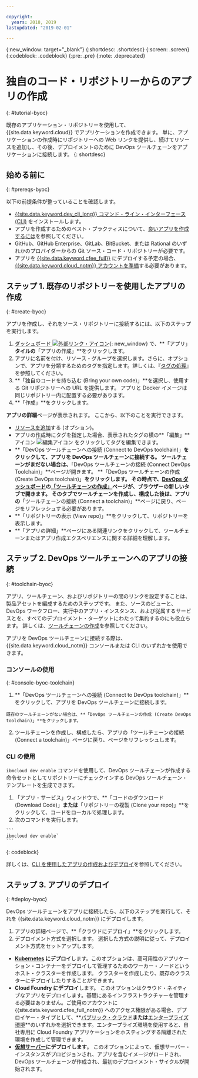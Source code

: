 ```yaml
---

copyright:
  years: 2018, 2019
lastupdated: "2019-02-01"

---
```


{:new_window: target="_blank"}
{:shortdesc: .shortdesc}
{:screen: .screen}
{:codeblock: .codeblock}
{:pre: .pre}
{:note: .deprecated}

# 独自のコード・リポジトリーからのアプリの作成
{: #tutorial-byoc}

既存のアプリケーション・リポジトリーを使用して、{{site.data.keyword.cloud}} でアプリケーションを作成できます。 単に、アプリケーションの作成時にリポジトリーへの Web リンクを提供し、続けてリソースを追加し、その後、デプロイメントのために DevOps ツールチェーンをアプリケーションに接続します。
{: shortdesc}

## 始める前に
{: #prereqs-byoc}

以下の前提条件が整っていることを確認します。

 * [{{site.data.keyword.dev_cli_long}} コマンド・ライン・インターフェース (CLI)](/docs/cli/index.html#overview) をインストールします。
 * アプリを作成するためのベスト・プラクティスについて、[良いアプリを作成するには](/docs/apps/best-practice.html#best-practice)を参照してください。
 * GitHub、GitHub Enterprise、GitLab、BitBucket、または Rational のいずれかのプロバイダーからの Git ソース・コード・リポジトリーが必要です。
 * アプリを [{{site.data.keyword.cfee_full}}](/docs/cloud-foundry/index.html#about) にデプロイする予定の場合、[{{site.data.keyword.cloud_notm}} アカウントを準備](/docs/cloud-foundry/prepare-account.html#prepare)する必要があります。

## ステップ 1. 既存のリポジトリーを使用したアプリの作成
{: #create-byoc}

アプリを作成し、それをソース・リポジトリーに接続するには、以下のステップを実行します。

1. [ダッシュボード ![外部リンク・アイコン](../../icons/launch-glyph.svg "外部リンク・アイコン")](https://{DomainName}){: new_window} で、**「アプリ」**タイルの**「アプリの作成」**をクリックします。
2. アプリに名前を付け、リソース・グループを選択します。さらに、オプションで、アプリを分類するためのタグを指定します。詳しくは、『[タグの処理](/docs/resources/tagging_resources.html#tag)』を参照してください。
3. **「独自のコードを持ち込む (Bring your own code)」**を選択し、使用する Git リポジトリーへの URL を提供します。 アプリと Docker イメージは同じリポジトリー内に配置する必要があります。
4. **「作成」**をクリックします。

**アプリの詳細**ページが表示されます。 ここから、以下のことを実行できます。
* [リソースを追加](/docs/apps/reqnsi.html#add-resource)する (オプション)。
* アプリの作成時にタグを指定した場合、表示されたタグの横の**「編集」**アイコン ![編集アイコン](../../icons/edit-tagging.svg) をクリックしてタグを編集できます。
* **「DevOps ツールチェーンへの接続 (Connect to DevOps toolchain)」**をクリックして、アプリを DevOps ツールチェーンに接続する。 ツールチェーンがまだない場合は、**「DevOps ツールチェーンの接続 (Connect DevOps Toolchain)」**ページが開きます。 **「DevOps ツールチェーンの作成 (Create DevOps toolchain)」**をクリックします。 その時点で、[DevOps ダッシュボード](https://{DomainName}/devops/)の[「ツールチェーンの作成」](https://{DomainName}/devops/create)ページが、ブラウザーの新しいタブで開きます。 そのタブでツールチェーンを作成し、構成した後は、アプリの**「ツールチェーンの接続 (Connect a toolchain)」**ページに戻り、ページをリフレッシュする必要があります。
* **「リポジトリーの表示 (View repo)」**をクリックして、リポジトリーを表示します。
* **「アプリの詳細」**ページにある関連リンクをクリックして、ツールチェーンまたはアプリ作成エクスペリエンスに関する詳細を理解します。

## ステップ 2. DevOps ツールチェーンへのアプリの接続
{: #toolchain-byoc}

アプリ、ツールチェーン、およびリポジトリーの間のリンクを設定することは、製品アセットを編成するためのステップです。 また、ソースのビューと、DevOps ワークフロー、実行中のアプリ・インスタンス、および従属するサービスとを、すべてのデプロイメント・ターゲットにわたって集約するのにも役立ちます。 詳しくは、[ツールチェーンの作成](/docs/services/ContinuousDelivery/toolchains_working.html#toolchains_getting_started)を参照してください。

アプリを DevOps ツールチェーンに接続する際は、{{site.data.keyword.cloud_notm}} コンソールまたは CLI のいずれかを使用できます。

### コンソールの使用
{: #console-byoc-toolchain}

  1. **「DevOps ツールチェーンへの接続 (Connect to DevOps toolchain)」**をクリックして、アプリを DevOps ツールチェーンに接続します。 
  
    既存のツールチェーンがない場合は、**「DevOps ツールチェーンの作成 (Create DevOps toolchain)」**をクリックします。 
    
  2. ツールチェーンを作成し、構成したら、アプリの「ツールチェーンの接続 (Connect a toolchain)」ページに戻り、ページをリフレッシュします。 

### CLI の使用

`ibmcloud dev enable` コマンドを使用して、DevOps ツールチェーンが作成する命令セットとしてリポジトリーにチェックインする DevOps ツールチェーン・テンプレートを生成できます。 

  1. 「アプリ・サービス」ウィンドウで、**「コードのダウンロード (Download Code)」**または**「リポジトリーの複製 (Clone your repo)」**をクリックして、コードをローカルで処理します。
  2. 次のコマンドを実行します。
    
    ```
    ibmcloud dev enable`
    ```
   {: codeblock}

詳しくは、[CLI を使用したアプリの作成およびデプロイ](/docs/apps/create-deploy-cli.html#create-deploy-app-cli)を参照してください。

## ステップ 3. アプリのデプロイ
{: #deploy-byoc}

DevOps ツールチェーンをアプリに接続したら、以下のステップを実行して、それを {{site.data.keyword.cloud_notm}} にデプロイします。 

1. アプリの詳細ページで、**「クラウドにデプロイ」**をクリックします。
2. デプロイメント方式を選択します。 選択した方式の説明に従って、デプロイメント方式をセットアップします。
  * **[Kubernetes](/docs/apps/deploying/containers.html#containers) にデプロイ**します。このオプションは、高可用性のアプリケーション・コンテナーをデプロイして管理するためのワーカー・ノードというホスト・クラスターを作成します。 クラスターを作成したり、既存のクラスターにデプロイしたりすることができます。
  * **Cloud Foundry にデプロイ**します。 このオプションはクラウド・ネイティブなアプリをデプロイします。基礎にあるインフラストラクチャーを管理する必要はありません。ご使用のアカウントに {{site.data.keyword.cfee_full_notm}} へのアクセス権限がある場合、デプロイヤー・タイプとして、**[パブリック・クラウド](/docs/cloud-foundry-public/about-cf.html#about-cf)**または**[エンタープライズ環境](/docs/cloud-foundry-public/cfee.html#cfee)**のいずれかを選択できます。エンタープライズ環境を使用すると、自社専用に Cloud Foundry アプリケーションをホスティングする隔離された環境を作成して管理できます。
  * **[仮想サーバー](/docs/apps/vsi-deploy.html#vsi-deploy)にデプロイします**。 このオプションによって、仮想サーバー・インスタンスがプロビジョンされ、アプリを含むイメージがロードされ、DevOps ツールチェーンが作成され、最初のデプロイメント・サイクルが開始されます。


